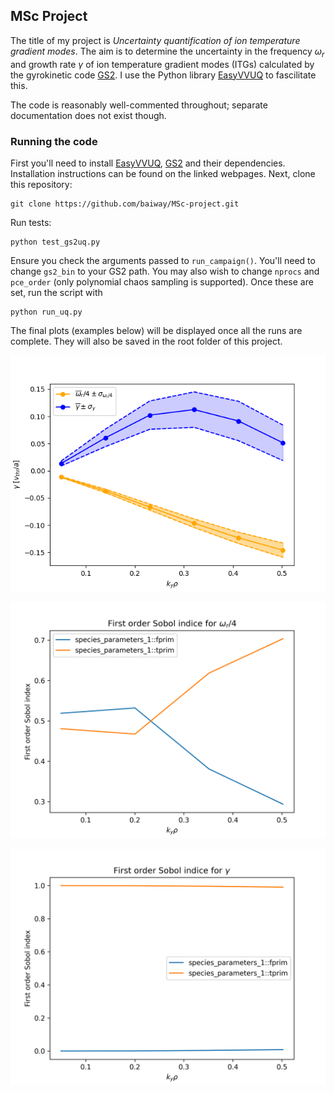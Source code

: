 ## MSc Project

The title of my project is _Uncertainty quantification of ion temperature gradient modes_. The aim is to determine the uncertainty in the frequency $\omega_r$ and growth rate $\gamma$ of ion temperature gradient modes (ITGs) calculated by the gyrokinetic code [GS2](https://gyrokinetics.gitlab.io/gs2/). I use the Python library [EasyVVUQ](https://easyvvuq.readthedocs.io/en/dev/) to fascilitate this. 

The code is reasonably well-commented throughout; separate documentation does not exist though. 

### Running the code
First you'll need to install [EasyVVUQ](https://easyvvuq.readthedocs.io/en/dev/), [GS2](https://gyrokinetics.gitlab.io/gs2/) and their dependencies. Installation instructions can be found on the linked webpages. 
Next, clone this repository:
```
git clone https://github.com/baiway/MSc-project.git
```
Run tests:
```
python test_gs2uq.py
```
Ensure you check the arguments passed to `run_campaign()`. You'll need to change `gs2_bin` to your GS2 path. You may also wish to change `nprocs` and `pce_order` (only polynomial chaos sampling is supported). Once these are set, run the script with
```
python run_uq.py
```
The final plots (examples below) will be displayed once all the runs are complete. They will also be saved in the root folder of this project.

![Mean frequencies $\omega_r/4$ and growth rates $\gamma$ plotted as a function of wavenumber $k_y\rho$. The error bars show standard deviations.](https://github.com/baiway/MSc-project/blob/main/example_plots/first-actual-scan.png?raw=true)

![First order Sobol index of the frequency $\omega_r/4$ plotted as a function of wavenumber $k_y\rho$.](https://github.com/baiway/MSc-project/blob/main/example_plots/first_Sobol_omega_attempt1.png?raw=true)

![First order Sobol index of the growth rate $\gamma$ plotted as a function of wavenumber $k_y\rho$.](https://github.com/baiway/MSc-project/blob/main/example_plots/first_Sobol_gamma_attempt1.png?raw=true)
